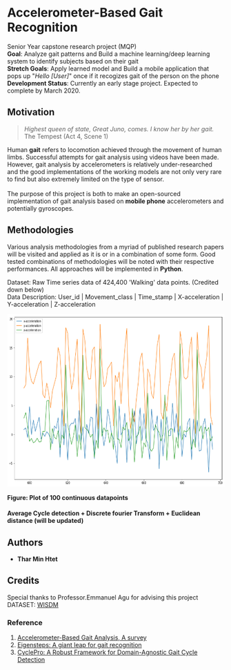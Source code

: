 # Accelerometer-Based Gait Recognition
Senior Year capstone research project (MQP)\
**Goal**: Analyze gait patterns and Build a machine learning/deep learning system to identify subjects based on their gait\
**Stretch Goals**: Apply learned model and Build a mobile application that pops up "*Hello [User]*" once if it recogizes gait of the person on the phone\
**Development Status**: Currently an early stage project. Expected to complete by March 2020.

## Motivation

>*Highest queen of state, Great Juno, comes. I know her by her gait.*\
>The Tempest (Act 4, Scene 1)

Human **gait** refers to locomotion achieved through the movement of human limbs. Successful attempts for gait analysis using videos have been made. However, gait analysis by accelerometers is relatively under-researched and the good implementations of the working models are not only very rare to find but also extremely limited on the type of sensor.\
\
The purpose of this project is both to make an open-sourced implementation of gait analysis based on **mobile phone** accelerometers and potentially gyroscopes.


## Methodologies

Various analysis methodologies from a myriad of published research papers will be visited and applied as it is or in a combination of some form. Good tested combinations of methodologies will be noted with their respective performances.
All approaches will be implemented in **Python**.

Dataset: Raw Time series data of 424,400 'Walking' data points. (Credited down below)\
Data Description: User_id | Movement_class | Time_stamp | X-acceleration | Y-acceleration | Z-acceleration

<img src="https://github.com/tharminhtet/Accelerometer-Based-Gait-Recognition/blob/master/images/sample%20data.png" height="400" width="700">

**Figure: Plot of 100 continuous datapoints**

#### Average Cycle detection + Discrete fourier Transform + Euclidean distance (will be updated)

## Authors
* **Thar Min Htet**

## Credits
Special thanks to Professor.Emmanuel Agu for advising this project\
DATASET: [WISDM](http://www.cis.fordham.edu/wisdm/dataset.php)


### Reference
1. [Accelerometer-Based Gait Analysis, A survey](https://pdfs.semanticscholar.org/509a/4845cf3348837b4a2c0bbf19109449afa39f.pdf)
2. [Eigensteps: A giant leap for gait recognition](https://www.researchgate.net/publication/224151313_Eigensteps_A_giant_leap_for_gait_recognition)
3. [CyclePro: A Robust Framework for Domain-Agnostic Gait Cycle Detection](http://epsl.eecs.wsu.edu/wp-content/uploads/2015/03/08616844.pdf)
